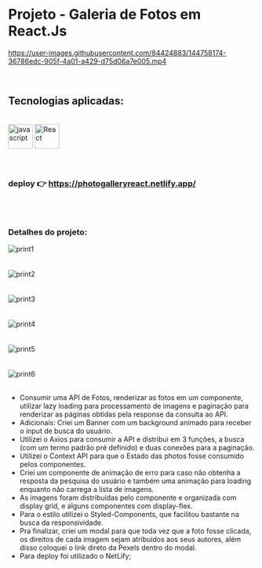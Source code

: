 # Projeto - Galeria de Fotos em React.Js


https://user-images.githubusercontent.com/84424883/144758174-36786edc-905f-4a01-a429-d75d06a7e005.mp4


<br>
<h2>Tecnologias aplicadas:</h2>
<br>
<div style="display=inline-block">
<img src="https://cdn.iconscout.com/icon/free/png-256/javascript-2752148-2284965.png" alt="javascript"width="50px" height="50px" style="margin-10px;">
  <img src="https://cdn.jsdelivr.net/gh/devicons/devicon/icons/react/react-original-wordmark.svg" alt="React" width="50px" height="50px" >
 </div>
 <br><br>
 

### deploy 👉 https://photogalleryreact.netlify.app/
<br><br>
### Detalhes do projeto:
![print1](https://user-images.githubusercontent.com/84424883/144758806-be20ace5-a1b8-430f-90f8-ff5b1c0516c6.png)
<br><br><br>
![print2](https://user-images.githubusercontent.com/84424883/144758818-0c56e1fb-438d-40fe-a596-46345a7778ee.png)
<br><br><br>
![print3](https://user-images.githubusercontent.com/84424883/144758825-bf3446bf-a84c-447b-9e03-3ebe42200ade.png)
<br><br><br>
![print4](https://user-images.githubusercontent.com/84424883/144758839-47b7185c-639a-42a5-bf3f-058a40ffc1e7.png)
<br><br><br>
![print5](https://user-images.githubusercontent.com/84424883/144758841-b296a387-b6a2-4b8e-8564-df657f26b5e4.png)
<br><br><br>
![print6](https://user-images.githubusercontent.com/84424883/144758850-d25e14bd-4e01-4697-9e41-657ac7e8affd.png)
<br><br>


- Consumir uma API de Fotos, renderizar as fotos em um componente, utilizar lazy loading para processamento de imagens e paginação para renderizar as páginas obtidas pela response da consulta ao API.
- Adicionais: Criei um Banner com um background animado para receber o input de busca do usuário.
- Utilizei o Axios para consumir a API e distribui em 3 funções, a busca (com um termo padrão pré definido) e duas conexões para a paginação.
- Utilizei o Context API para que o Estado das photos fosse consumido pelos componentes.
- Criei um componente de animação de erro para caso não obtenha a resposta da pesquisa do usuário e também uma animação para loading enquanto não carrega a lista de imagens.
- As imagens foram distribuídas pelo componente e organizada com display grid, e alguns componentes com display-flex.
- Para o estilo utilizei o Styled-Components, que facilitou bastante na busca da responsividade.
- Pra finalizar, criei um modal para que toda vez que a foto fosse clicada, os direitos de cada imagem sejam atribuídos aos seus autores, além disso coloquei o link direto da Pexels dentro do modal.
- Para deploy foi utilizado o NetLify;

